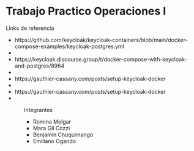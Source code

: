 # Trabajo Practico  Operaciones I

Links de referencia 
<ul>
  <li>https://github.com/keycloak/keycloak-containers/blob/main/docker-compose-examples/keycloak-postgres.yml<li>
  <li>https://keycloak.discourse.group/t/docker-compose-with-keycloak-and-postgres/8964<li>
  <li>https://gauthier-cassany.com/posts/setup-keycloak-docker<li>
  <li>https://gauthier-cassany.com/posts/setup-keycloak-docker<li>
<ul>
    


Integrantes
<ul>
  <li>Romina Melgar</li>
  <li>Mara Gil Cozzi</li>
  <li>Benjamin Chuquimango</li>
  <li>Emiliano Ogando</li>
</ul>
